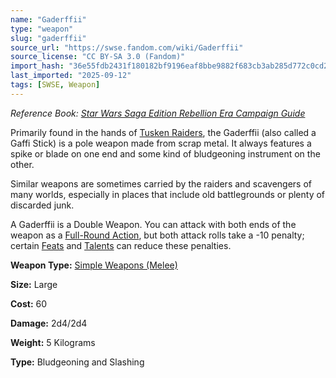 ```yaml
---
name: "Gaderffii"
type: "weapon"
slug: "gaderffii"
source_url: "https://swse.fandom.com/wiki/Gaderffii"
source_license: "CC BY-SA 3.0 (Fandom)"
import_hash: "36e55fdb2431f180182bf9196eaf8bbe9882f683cb3ab285d772c0cd2d756714"
last_imported: "2025-09-12"
tags: [SWSE, Weapon]
---
```

*Reference Book: [Star Wars Saga Edition Rebellion Era Campaign Guide](https://swse.fandom.com/wiki/Star_Wars_Saga_Edition_Rebellion_Era_Campaign_Guide)*

Primarily found in the hands of [Tusken Raiders](https://swse.fandom.com/wiki/Tusken_Raiders), the Gaderffii (also called a Gaffi Stick) is a pole weapon made from scrap metal. It always features a spike or blade on one end and some kind of bludgeoning instrument on the other.

Similar weapons are sometimes carried by the raiders and scavengers of many worlds, especially in places that include old battlegrounds or plenty of discarded junk.

A Gaderffii is a Double Weapon. You can attack with both ends of the weapon as a [Full-Round Action](https://swse.fandom.com/wiki/Full-Round_Action), but both attack rolls take a -10 penalty; certain [Feats](https://swse.fandom.com/wiki/Feats) and [Talents](https://swse.fandom.com/wiki/Talents) can reduce these penalties.

**Weapon Type:** [Simple Weapons (Melee)](https://swse.fandom.com/wiki/Simple_Weapons_(Melee))

**Size:** Large

**Cost:** 60

**Damage:** 2d4/2d4

**Weight:** 5 Kilograms

**Type:** Bludgeoning and Slashing